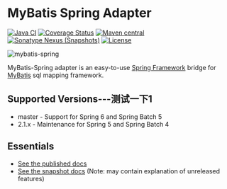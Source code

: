 MyBatis Spring Adapter
======================

[![Java CI](https://github.com/mybatis/spring/actions/workflows/ci.yaml/badge.svg)](https://github.com/mybatis/spring/actions/workflows/ci.yaml)
[![Coverage Status](https://coveralls.io/repos/mybatis/spring/badge.svg?branch=master&service=github)](https://coveralls.io/github/mybatis/spring?branch=master)
[![Maven central](https://maven-badges.herokuapp.com/maven-central/org.mybatis/mybatis-spring/badge.svg)](https://maven-badges.herokuapp.com/maven-central/org.mybatis/mybatis-spring)
[![Sonatype Nexus (Snapshots)](https://img.shields.io/nexus/s/https/oss.sonatype.org/org.mybatis/mybatis-spring.svg)](https://oss.sonatype.org/content/repositories/snapshots/org/mybatis/mybatis-spring/)
[![License](https://img.shields.io/:license-apache-brightgreen.svg)](https://www.apache.org/licenses/LICENSE-2.0.html)

![mybatis-spring](https://mybatis.org/images/mybatis-logo.png)

MyBatis-Spring adapter is an easy-to-use [Spring Framework](https://github.com/spring-projects/spring-framework) bridge for [MyBatis](https://github.com/mybatis/mybatis-3) sql mapping framework.

Supported Versions---测试一下1
------------------

- master - Support for Spring 6 and Spring Batch 5
- 2.1.x - Maintenance for Spring 5 and Spring Batch 4

Essentials
----------

* [See the published docs](https://mybatis.org/spring/)
* [See the snapshot docs](src/site/markdown) (Note: may contain explanation of unreleased features)
